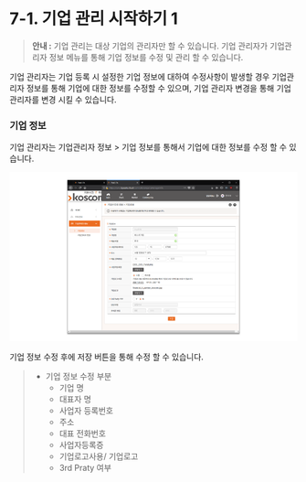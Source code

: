 # 7-1. 기업 관리 시작하기 1



> **안내 :** 기업 관리는 대상 기업의 관리자만 할 수 있습니다. 기업 관리자가 기업관리자 정보 메뉴를 통해 기업 정보를 수정 및 관리 할 수 있습니다.

기업 관리자는 기업 등록 시 설정한 기업 정보에 대하여 수정사항이 발생할 경우 기업관리자 정보를 통해 기업에 대한 정보를 수정할 수 있으며, 기업 관리자 변경을 통해 기업 관리자를 변경 시킬 수 있습니다.

### **기업 정보**

기업 관리자는 기업관리자 정보 &gt; 기업 정보를 통해서 기업에 대한 정보를 수정 할 수 있습니다.

![](../.gitbook/assets/image%20%2860%29.png)

기업 정보 수정 후에 저장 버튼을 통해 수정 할 수 있습니다.

> * 기업 정보 수정 부분
>   * 기업 명
>   * 대표자 명
>   * 사업자 등록번호
>   * 주소
>   * 대표 전화번호
>   * 사업자등록증
>   * 기업로고사용/ 기업로고
>   * 3rd Praty 여부

